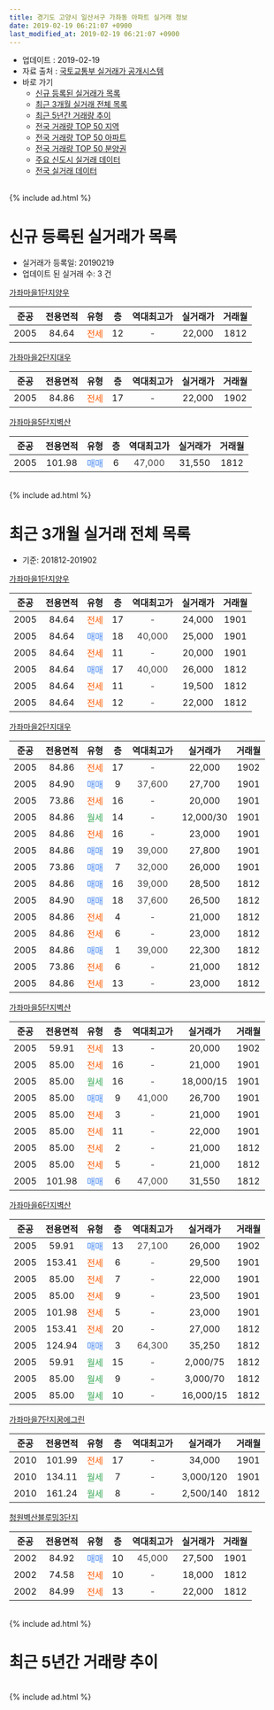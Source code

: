 ```yaml
---
title: 경기도 고양시 일산서구 가좌동 아파트 실거래 정보
date: 2019-02-19 06:21:07 +0900
last_modified_at: 2019-02-19 06:21:07 +0900
---
```


* 업데이트 : 2019-02-19
* 자료 출처 : [국토교통부 실거래가 공개시스템](http://rt.molit.go.kr)
* 바로 가기
    * [신규 등록된 실거래가 목록](#신규-등록된-실거래가-목록)
    * [최근 3개월 실거래 전체 목록](#최근-3개월-실거래-전체-목록)
    * [최근 5년간 거래량 추이](#최근-5년간-거래량-추이)
    * [전국 거래량 TOP 50 지역](https://inasie.github.io/apt-trade-info/최근-3개월-전국에서-가장-거래가-많이-발생한-지역)
    * [전국 거래량 TOP 50 아파트](https://inasie.github.io/apt-trade-info/최근-3개월-전국에서-가장-거래가-많이-발생한-아파트)
    * [전국 거래량 TOP 50 분양권](https://inasie.github.io/apt-trade-info/최근-3개월-전국에서-가장-거래가-많이-발생한-분양권)
    * [주요 신도시 실거래 데이터](https://inasie.github.io/apt-trade-info/주요-신도시)
    * [전국 실거래 데이터](https://inasie.github.io/apt-trade-info/전국)
<br>
{% include ad.html %}
<br>

# 신규 등록된 실거래가 목록
* 실거래가 등록일: 20190219
* 업데이트 된 실거래 수: 3 건


[가좌마을1단지양우](https://search.naver.com/search.naver?query=%EA%B2%BD%EA%B8%B0%EB%8F%84+%EA%B3%A0%EC%96%91%EC%8B%9C+%EC%9D%BC%EC%82%B0%EC%84%9C%EA%B5%AC+%EA%B0%80%EC%A2%8C%EB%8F%99+%EA%B0%80%EC%A2%8C%EB%A7%88%EC%9D%841%EB%8B%A8%EC%A7%80%EC%96%91%EC%9A%B0)

|준공|전용면적|유형|층|역대최고가|실거래가|거래월|
|:---:|:---:|:---:|:---:|:---:|:---:|:---:|
|2005|84.64|<span style="color:#ff5a00">전세</span>|12|<span style="color:#444444">-</span>|22,000|1812|

[가좌마을2단지대우](https://search.naver.com/search.naver?query=%EA%B2%BD%EA%B8%B0%EB%8F%84+%EA%B3%A0%EC%96%91%EC%8B%9C+%EC%9D%BC%EC%82%B0%EC%84%9C%EA%B5%AC+%EA%B0%80%EC%A2%8C%EB%8F%99+%EA%B0%80%EC%A2%8C%EB%A7%88%EC%9D%842%EB%8B%A8%EC%A7%80%EB%8C%80%EC%9A%B0)

|준공|전용면적|유형|층|역대최고가|실거래가|거래월|
|:---:|:---:|:---:|:---:|:---:|:---:|:---:|
|2005|84.86|<span style="color:#ff5a00">전세</span>|17|<span style="color:#444444">-</span>|22,000|1902|

[가좌마을5단지벽산](https://search.naver.com/search.naver?query=%EA%B2%BD%EA%B8%B0%EB%8F%84+%EA%B3%A0%EC%96%91%EC%8B%9C+%EC%9D%BC%EC%82%B0%EC%84%9C%EA%B5%AC+%EA%B0%80%EC%A2%8C%EB%8F%99+%EA%B0%80%EC%A2%8C%EB%A7%88%EC%9D%845%EB%8B%A8%EC%A7%80%EB%B2%BD%EC%82%B0)

|준공|전용면적|유형|층|역대최고가|실거래가|거래월|
|:---:|:---:|:---:|:---:|:---:|:---:|:---:|
|2005|101.98|<span style="color:#4285f3">매매</span>|6|<span style="color:#444444">47,000</span>|31,550|1812|


<br>
{% include ad.html %}
<br>

# 최근 3개월 실거래 전체 목록
* 기준: 201812-201902


[가좌마을1단지양우](https://search.naver.com/search.naver?query=%EA%B2%BD%EA%B8%B0%EB%8F%84+%EA%B3%A0%EC%96%91%EC%8B%9C+%EC%9D%BC%EC%82%B0%EC%84%9C%EA%B5%AC+%EA%B0%80%EC%A2%8C%EB%8F%99+%EA%B0%80%EC%A2%8C%EB%A7%88%EC%9D%841%EB%8B%A8%EC%A7%80%EC%96%91%EC%9A%B0)

|준공|전용면적|유형|층|역대최고가|실거래가|거래월|
|:---:|:---:|:---:|:---:|:---:|:---:|:---:|
|2005|84.64|<span style="color:#ff5a00">전세</span>|17|<span style="color:#444444">-</span>|24,000|1901|
|2005|84.64|<span style="color:#4285f3">매매</span>|18|<span style="color:#444444">40,000</span>|25,000|1901|
|2005|84.64|<span style="color:#ff5a00">전세</span>|11|<span style="color:#444444">-</span>|20,000|1901|
|2005|84.64|<span style="color:#4285f3">매매</span>|17|<span style="color:#444444">40,000</span>|26,000|1812|
|2005|84.64|<span style="color:#ff5a00">전세</span>|11|<span style="color:#444444">-</span>|19,500|1812|
|2005|84.64|<span style="color:#ff5a00">전세</span>|12|<span style="color:#444444">-</span>|22,000|1812|

[가좌마을2단지대우](https://search.naver.com/search.naver?query=%EA%B2%BD%EA%B8%B0%EB%8F%84+%EA%B3%A0%EC%96%91%EC%8B%9C+%EC%9D%BC%EC%82%B0%EC%84%9C%EA%B5%AC+%EA%B0%80%EC%A2%8C%EB%8F%99+%EA%B0%80%EC%A2%8C%EB%A7%88%EC%9D%842%EB%8B%A8%EC%A7%80%EB%8C%80%EC%9A%B0)

|준공|전용면적|유형|층|역대최고가|실거래가|거래월|
|:---:|:---:|:---:|:---:|:---:|:---:|:---:|
|2005|84.86|<span style="color:#ff5a00">전세</span>|17|<span style="color:#444444">-</span>|22,000|1902|
|2005|84.90|<span style="color:#4285f3">매매</span>|9|<span style="color:#444444">37,600</span>|27,700|1901|
|2005|73.86|<span style="color:#ff5a00">전세</span>|16|<span style="color:#444444">-</span>|20,000|1901|
|2005|84.86|<span style="color:#34a853">월세</span>|14|<span style="color:#444444">-</span>|12,000/30|1901|
|2005|84.86|<span style="color:#ff5a00">전세</span>|16|<span style="color:#444444">-</span>|23,000|1901|
|2005|84.86|<span style="color:#4285f3">매매</span>|19|<span style="color:#444444">39,000</span>|27,800|1901|
|2005|73.86|<span style="color:#4285f3">매매</span>|7|<span style="color:#444444">32,000</span>|26,000|1901|
|2005|84.86|<span style="color:#4285f3">매매</span>|16|<span style="color:#444444">39,000</span>|28,500|1812|
|2005|84.90|<span style="color:#4285f3">매매</span>|18|<span style="color:#444444">37,600</span>|26,500|1812|
|2005|84.86|<span style="color:#ff5a00">전세</span>|4|<span style="color:#444444">-</span>|21,000|1812|
|2005|84.86|<span style="color:#ff5a00">전세</span>|6|<span style="color:#444444">-</span>|23,000|1812|
|2005|84.86|<span style="color:#4285f3">매매</span>|1|<span style="color:#444444">39,000</span>|22,300|1812|
|2005|73.86|<span style="color:#ff5a00">전세</span>|6|<span style="color:#444444">-</span>|21,000|1812|
|2005|84.86|<span style="color:#ff5a00">전세</span>|13|<span style="color:#444444">-</span>|23,000|1812|

[가좌마을5단지벽산](https://search.naver.com/search.naver?query=%EA%B2%BD%EA%B8%B0%EB%8F%84+%EA%B3%A0%EC%96%91%EC%8B%9C+%EC%9D%BC%EC%82%B0%EC%84%9C%EA%B5%AC+%EA%B0%80%EC%A2%8C%EB%8F%99+%EA%B0%80%EC%A2%8C%EB%A7%88%EC%9D%845%EB%8B%A8%EC%A7%80%EB%B2%BD%EC%82%B0)

|준공|전용면적|유형|층|역대최고가|실거래가|거래월|
|:---:|:---:|:---:|:---:|:---:|:---:|:---:|
|2005|59.91|<span style="color:#ff5a00">전세</span>|13|<span style="color:#444444">-</span>|20,000|1902|
|2005|85.00|<span style="color:#ff5a00">전세</span>|16|<span style="color:#444444">-</span>|21,000|1901|
|2005|85.00|<span style="color:#34a853">월세</span>|16|<span style="color:#444444">-</span>|18,000/15|1901|
|2005|85.00|<span style="color:#4285f3">매매</span>|9|<span style="color:#444444">41,000</span>|26,700|1901|
|2005|85.00|<span style="color:#ff5a00">전세</span>|3|<span style="color:#444444">-</span>|21,000|1901|
|2005|85.00|<span style="color:#ff5a00">전세</span>|11|<span style="color:#444444">-</span>|22,000|1901|
|2005|85.00|<span style="color:#ff5a00">전세</span>|2|<span style="color:#444444">-</span>|21,000|1812|
|2005|85.00|<span style="color:#ff5a00">전세</span>|5|<span style="color:#444444">-</span>|21,000|1812|
|2005|101.98|<span style="color:#4285f3">매매</span>|6|<span style="color:#444444">47,000</span>|31,550|1812|

[가좌마을6단지벽산](https://search.naver.com/search.naver?query=%EA%B2%BD%EA%B8%B0%EB%8F%84+%EA%B3%A0%EC%96%91%EC%8B%9C+%EC%9D%BC%EC%82%B0%EC%84%9C%EA%B5%AC+%EA%B0%80%EC%A2%8C%EB%8F%99+%EA%B0%80%EC%A2%8C%EB%A7%88%EC%9D%846%EB%8B%A8%EC%A7%80%EB%B2%BD%EC%82%B0)

|준공|전용면적|유형|층|역대최고가|실거래가|거래월|
|:---:|:---:|:---:|:---:|:---:|:---:|:---:|
|2005|59.91|<span style="color:#4285f3">매매</span>|13|<span style="color:#444444">27,100</span>|26,000|1902|
|2005|153.41|<span style="color:#ff5a00">전세</span>|6|<span style="color:#444444">-</span>|29,500|1901|
|2005|85.00|<span style="color:#ff5a00">전세</span>|7|<span style="color:#444444">-</span>|22,000|1901|
|2005|85.00|<span style="color:#ff5a00">전세</span>|9|<span style="color:#444444">-</span>|23,500|1901|
|2005|101.98|<span style="color:#ff5a00">전세</span>|5|<span style="color:#444444">-</span>|23,000|1901|
|2005|153.41|<span style="color:#ff5a00">전세</span>|20|<span style="color:#444444">-</span>|27,000|1812|
|2005|124.94|<span style="color:#4285f3">매매</span>|3|<span style="color:#444444">64,300</span>|35,250|1812|
|2005|59.91|<span style="color:#34a853">월세</span>|15|<span style="color:#444444">-</span>|2,000/75|1812|
|2005|85.00|<span style="color:#34a853">월세</span>|9|<span style="color:#444444">-</span>|3,000/70|1812|
|2005|85.00|<span style="color:#34a853">월세</span>|10|<span style="color:#444444">-</span>|16,000/15|1812|

[가좌마을7단지꿈에그린](https://search.naver.com/search.naver?query=%EA%B2%BD%EA%B8%B0%EB%8F%84+%EA%B3%A0%EC%96%91%EC%8B%9C+%EC%9D%BC%EC%82%B0%EC%84%9C%EA%B5%AC+%EA%B0%80%EC%A2%8C%EB%8F%99+%EA%B0%80%EC%A2%8C%EB%A7%88%EC%9D%847%EB%8B%A8%EC%A7%80%EA%BF%88%EC%97%90%EA%B7%B8%EB%A6%B0)

|준공|전용면적|유형|층|역대최고가|실거래가|거래월|
|:---:|:---:|:---:|:---:|:---:|:---:|:---:|
|2010|101.99|<span style="color:#ff5a00">전세</span>|17|<span style="color:#444444">-</span>|34,000|1901|
|2010|134.11|<span style="color:#34a853">월세</span>|7|<span style="color:#444444">-</span>|3,000/120|1901|
|2010|161.24|<span style="color:#34a853">월세</span>|8|<span style="color:#444444">-</span>|2,500/140|1812|


<script async src="//pagead2.googlesyndication.com/pagead/js/adsbygoogle.js"></script>
<!-- 기본 -->
<ins class="adsbygoogle"
     style="display:block"
     data-ad-client="ca-pub-2446590836940007"
     data-ad-slot="1659523306"
     data-ad-format="auto"
     data-full-width-responsive="true"></ins>
<script>
(adsbygoogle = window.adsbygoogle || []).push({});
</script>


[청원벽산블루밍3단지](https://search.naver.com/search.naver?query=%EA%B2%BD%EA%B8%B0%EB%8F%84+%EA%B3%A0%EC%96%91%EC%8B%9C+%EC%9D%BC%EC%82%B0%EC%84%9C%EA%B5%AC+%EA%B0%80%EC%A2%8C%EB%8F%99+%EC%B2%AD%EC%9B%90%EB%B2%BD%EC%82%B0%EB%B8%94%EB%A3%A8%EB%B0%8D3%EB%8B%A8%EC%A7%80)

|준공|전용면적|유형|층|역대최고가|실거래가|거래월|
|:---:|:---:|:---:|:---:|:---:|:---:|:---:|
|2002|84.92|<span style="color:#4285f3">매매</span>|10|<span style="color:#444444">45,000</span>|27,500|1901|
|2002|74.58|<span style="color:#ff5a00">전세</span>|10|<span style="color:#444444">-</span>|18,000|1812|
|2002|84.99|<span style="color:#ff5a00">전세</span>|13|<span style="color:#444444">-</span>|22,000|1812|


<br>
{% include ad.html %}
<br>

# 최근 5년간 거래량 추이


<div style="width:100%;">
    <canvas id="deal_progress" height="200"></canvas>
</div>

<script>
new Chart(document.getElementById("deal_progress"), {
    type: 'line',
    data: {
        labels: ['201402','201403','201404','201405','201406','201407','201408','201409','201410','201411','201412','201501','201502','201503','201504','201505','201506','201507','201508','201509','201510','201511','201512','201601','201602','201603','201604','201605','201606','201607','201608','201609','201610','201611','201612','201701','201702','201703','201704','201705','201706','201707','201708','201709','201710','201711','201712','201801','201802','201803','201804','201805','201806','201807','201808','201809','201810','201811','201812','201901','201902'],
        datasets: [{
            label: '매매',
            pointRadius: 1,
            data: [35, 20, 14, 23, 22, 22, 35, 34, 29, 28, 30, 21, 30, 49, 47, 38, 53, 64, 41, 43, 31, 24, 8, 15, 8, 27, 36, 15, 45, 84, 48, 25, 43, 21, 14, 17, 16, 24, 18, 31, 47, 33, 21, 23, 16, 27, 16, 23, 17, 19, 18, 15, 14, 10, 14, 11, 14, 11, 6, 6, 1],
            borderColor: "rgba(255, 201, 14, 1)",
            backgroundColor: "rgba(255, 201, 14, 0.5)",
            fill: false,
            lineTension: 0
        },{
            label: '전월세',
            pointRadius: 1,
            data: [43, 35, 42, 36, 48, 41, 47, 36, 67, 38, 33, 42, 40, 61, 42, 27, 32, 27, 31, 21, 31, 22, 32, 26, 32, 36, 32, 25, 33, 33, 27, 38, 37, 34, 38, 28, 35, 37, 42, 32, 43, 27, 24, 23, 23, 14, 20, 15, 20, 33, 15, 21, 16, 20, 13, 17, 27, 25, 15, 15, 2],
            borderColor: "rgba(0, 141, 185, 1)",
            backgroundColor: "rgba(0, 141, 185, 0.5)",
            fill: false,
            lineTension: 0
        }
        ]
    },
    options: {
        responsive: true,
        title: {
            display: false
        },
        tooltips: {
            mode: 'index',
            intersect: false
        },
        hover: {
            mode: 'nearest',
            intersect: true
        },
        scales: {
            xAxes: [{
                display: true,
                scaleLabel: {
                    display: true,
                    labelString: '년/월'
                }
            }],
            yAxes: [{
                display: true,
                ticks: {
                    suggestedMin: 0,
                },
                scaleLabel: {
                    display: true,
                    labelString: '실거래 수'
                }
            }]
        }
    }
});

</script>


<br>
{% include ad.html %}
<br>

